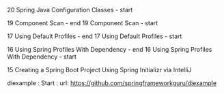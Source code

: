
20 Spring Java Configuration Classes - start

19 Component Scan - end
19 Component Scan - start

17 Using Default Profiles - end
17 Using Default Profiles - start

16 Using Spring Profiles With Dependency - end
16 Using Spring Profiles With Dependency - start

15 Creating a Spring Boot Project Using Spring Initializr via IntelliJ

diexample : Start : 
url: https://github.com/springframeworkguru/diexample